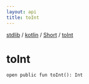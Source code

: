 ```yaml
---
layout: api
title: toInt
---
```

[stdlib](../../index.html) / [kotlin](../index.html) / [Short](index.html) / [toInt](toInt.html)

# toInt

```
open public fun toInt(): Int
```
